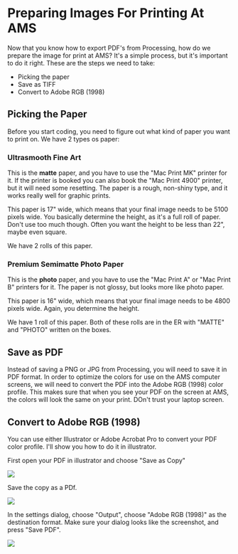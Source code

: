 Preparing Images For Printing At AMS
====================================

Now that you know how to export PDF's from Processing, how do we prepare the image for print at AMS? It's a simple process, but it's important to do it right. These are the steps we need to take:

* Picking the paper
* Save as TIFF
* Convert to Adobe RGB (1998)


Picking the Paper
-----------------

Before you start coding, you need to figure out what kind of paper you want to print on. We have 2 types os paper:

### Ultrasmooth Fine Art

This is the **matte** paper, and you have to use the "Mac Print MK" printer for it. If the printer is booked you can also book the "Mac Print 4900" printer, but it will need some resetting. The paper is a rough, non-shiny type, and it works really well for graphic prints.

This paper is 17" wide, which means that your final image needs to be 5100 pixels wide. You basically determine the height, as it's a full roll of paper. Don't use too much though. Often you want the height to be less than 22", maybe even square.

We have 2 rolls of this paper.

### Premium Semimatte Photo Paper

This is the **photo** paper, and you have to use the "Mac Print A" or "Mac Print B" printers for it. The paper is not glossy, but looks more like photo paper.

This paper is 16" wide, which means that your final image needs to be 4800 pixels wide. Again, you determine the height.

We have 1 roll of this paper. Both of these rolls are in the ER with "MATTE" and "PHOTO" written on the boxes.


Save as PDF
-----------

Instead of saving a PNG or JPG from Processing, you will need to save it in PDF format. In order to optimize the colors for use on the AMS computer screens, we will need to convert the PDF into the Adobe RGB (1998) color profile. This makes sure that when you see your PDF on the screen at AMS, the colors will look the same on your print. DOn't trust your laptop screen.


Convert to Adobe RGB (1998)
---------------------------


You can use either Illustrator or Adobe Acrobat Pro to convert your PDF color profile. I'll show you how to do it in illustrator.

First open your PDF in illustrator and choose "Save as Copy"

<img src="http://runemadsen-2012.s3.amazonaws.com/printing-code-2012/other/ams1.png" />

Save the copy as a PDf.

<img src="http://runemadsen-2012.s3.amazonaws.com/printing-code-2012/other/ams2.png" />

In the settings dialog, choose "Output", choose "Adobe RGB (1998)" as the destination format. Make sure your dialog looks like the screenshot, and press "Save PDF".

<img src="http://runemadsen-2012.s3.amazonaws.com/printing-code-2012/other/ams3.png" />
